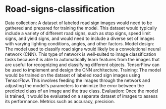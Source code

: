 # Road-signs-classification
Data collection: A dataset of labeled road sign images would need to be gathered and prepared for training the model. This dataset would typically include a variety of different road signs, such as stop signs, speed limit signs, and yield signs, and would need to include a diverse set of images with varying lighting conditions, angles, and other factors.
Model design: The model used to classify road signs would likely be a convolutional neural network (CNN). This type of network is well-suited to image classification tasks because it is able to automatically learn features from the images that are useful for recognizing and classifying different objects. TensorFlow can be used to implement and design the CNN architecture.
Training: The model would be trained on the dataset of labeled road sign images using TensorFlow. This involves feeding the images through the network and adjusting the model's parameters to minimize the error between the predicted class of an image and the true class.
Evaluation: Once the model is trained, it would be evaluated on a separate dataset of images to assess its performance. Metrics such as accuracy, precision.

